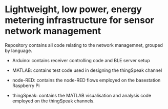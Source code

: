 # Lightweight, low power, energy metering infrastructure for sensor network management

Repository contains all code relating to the network managemnet, grouped by language. 

- Arduino: contains receiver controlling code and BLE server setup

- MATLAB: contains test code used in designing the thingSpeak channel

- node-RED: contains the node-RED flows employed on the basestation Raspberry Pi

- thingSpeak: contains the MATLAB visualisation and analysis code employed on the thingSpeak channels.


